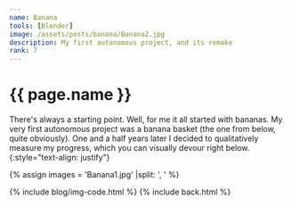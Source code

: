 ```yaml
---
name: Banana
tools: [Blender]
image: /assets/posts/banana/Banana2.jpg
description: My first autonomous project, and its remake
rank: 7
---
```


# {{ page.name }}
There's always a starting point. Well, for me it all started with bananas. My very first autonomous project was a banana basket (the one from below, quite obviously). One and a half years later I decided to qualitatively measure my progress, which you can visually devour right below.
{:style="text-align: justify"}

{% assign images = 'Banana1.jpg' |split: ', ' %}

{% include blog/img-code.html %}
{% include back.html %}
